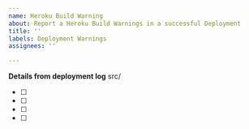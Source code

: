 ```yaml
---
name: Heroku Build Warning
about: Report a Heroku Build Warnings in a successful Deployment
title: ''
labels: Deployment Warnings
assignees: ''

---
```


**Details from deployment log**
src/

- [ ]  
- [ ]  
- [ ]  
- [ ]
